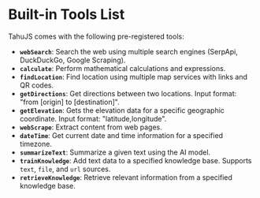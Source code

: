 # Built-in Tools List

TahuJS comes with the following pre-registered tools:

- **`webSearch`**: Search the web using multiple search engines (SerpApi, DuckDuckGo, Google Scraping).
- **`calculate`**: Perform mathematical calculations and expressions.
- **`findLocation`**: Find location using multiple map services with links and QR codes.
- **`getDirections`**: Get directions between two locations. Input format: "from [origin] to [destination]".
- **`getElevation`**: Gets the elevation data for a specific geographic coordinate. Input format: "latitude,longitude".
- **`webScrape`**: Extract content from web pages.
- **`dateTime`**: Get current date and time information for a specified timezone.
- **`summarizeText`**: Summarize a given text using the AI model.
- **`trainKnowledge`**: Add text data to a specified knowledge base. Supports `text`, `file`, and `url` sources.
- **`retrieveKnowledge`**: Retrieve relevant information from a specified knowledge base.